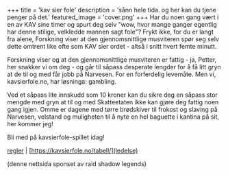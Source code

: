 +++
title = 'kav sier fole'
description = 'sånn hele tida. og her kan du tjene penger på det.'
featured_image = 'cover.png'
+++
Har du noen gang vært i en av KAV sine timer og spurt deg selv "wow, hvor mange ganger egentlig har denne stilige, velkledde mannen sagt fole"? Frykt ikke, for du er langt fra alene, Forskning viser at den gjennomsnittlige musviteren spør seg selv dette omtrent like ofte som KAV sier ordet - altså i snitt hvert femte minutt.

Forskning viser og at den gjennomsnittlige musviteren er fattig - ja, Petter, her snakker vi om deg - og går til såpass desperate lengder for å få litt gryn at de til og med får jobb på Narvesen. For en forferdelig levemåte. Men vi, kavsierfole.no, har løsninga: gambling.

Ved et såpass lite innskudd som 10 kroner kan du sikre deg en såpass stor mengde med gryn at til og med Skatteetaten ikke kan gjøre deg fattig noen gang igjen. Omme er dagene med tørre brødskiver til frokost og slaving på Narvesen, velstand og muligheten til å nyte en hel baguette i kantina på sit, her kommer jeg!

Bli med på kavsierfole-spillet idag!

[regler](https://kavsierfole.no/regler/) | [https://kavsierfole.no/tabell/](ledelse) 

(denne nettsida sponset av raid shadow legends)




